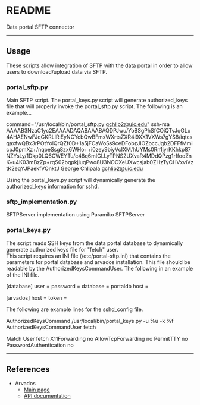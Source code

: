 README
======
Data portal SFTP connector


---
## Usage

These scripts allow integration of SFTP with the data portal in order to allow users to download/upload data via SFTP.

###

### portal_sftp.py

Main SFTP script.  The portal_keys.py script will generate authorized_keys file that will properly invoke the portal_sftp.py script.  The following is an example...

command="/usr/local/bin/portal_sftp.py gchlip2@uic.edu" ssh-rsa AAAAB3NzaC1yc2EAAAADAQABAAABAQDPJwu/YoBSgPhSfCOiQTvJqGLo4AHAENwFJqGKRLIRiEyNCYcbQwBFmxWXrtsZXR4i9XX1VXWs7gYS8/iqtcsqaxfwQBx3rPOtYolQrQZf0D+1a5jFCaWoSs9ceDFobzJlOZoccJgb2DFFfMmicpJ0pmXz+/nqoeSsg8zx6WHo++i0zey9biyVcIXM/hUYMs0Rn1jyrKKhkp87NZYsLy/1Dkp0LQ6CWEYTu/c48q6mIGLLyTPNS2UXvaR4MDdQPzg1rffooZnK+u4K03mBzZp+rqS02bqpkjluqPwo8U3NOOXeUXwcsjab0ZHzTyCHVxviVztK2eqYJPaekfVOnktJ George Chlipala <gchlip2@uic.edu>

Using the portal_keys.py script will dynamically generate the authorized_keys information for sshd.

### sftp_implementation.py

SFTPServer implementation using Paramiko SFTPServer

### portal_keys.py

The script reads SSH keys from the data portal database to dynamically generate authorized keys file for "fetch" user.  
This script requires an INI file (/etc/portal-sftp.ini) that contains the parameters for portal database and arvados installation.  This file should be readable by the AuthorizedKeysCommandUser.  The following in an example of the INI file.

[database]
user = <db user>
password = <password>
database = portaldb
host = <db host>

[arvados]
host = <arvados API host>
token = <super user token>
 
The following are example lines for the sshd_config file.

AuthorizedKeysCommand /usr/local/bin/portal_keys.py -u %u -k %f
AuthorizedKeysCommandUser fetch

Match User fetch
        X11Forwarding no
        AllowTcpForwarding no
        PermitTTY no
	PasswordAuthentication no

---
## References

- Arvados
	- [Main page](http://arvados.org)
	- [API documentation](http://doc.arvados.org/api/index.html)

